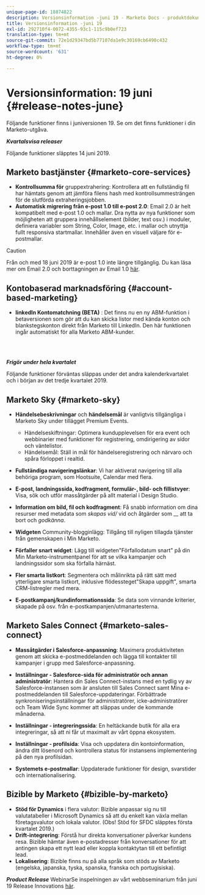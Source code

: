 ```yaml
---
unique-page-id: 18874822
description: Versionsinformation -juni 19 - Marketo Docs - produktdokumentation
title: Versionsinformation -juni 19
exl-id: 292710f4-0072-4355-93c1-115c9b0ef723
translation-type: tm+mt
source-git-commit: 72e1d29347bd5b77107da1e9c30169cb6490c432
workflow-type: tm+mt
source-wordcount: '631'
ht-degree: 0%

---
```


# Versionsinformation: 19 juni {#release-notes-june}

Följande funktioner finns i juniversionen 19. Se om det finns funktioner i din Marketo-utgåva.

**_Kvartalsvisa releaser_**

Följande funktioner släpptes 14 juni 2019.

## Marketo bastjänster {#marketo-core-services}

* **Kontrollsumma för** gruppextrahering: Kontrollera att en fullständig fil har hämtats genom att jämföra filens hash med kontrollsummesträngen för de slutförda extraheringsjobben.
* **Automatisk migrering från e-post 1.0 till e-post 2.0**: Email 2.0 är helt kompatibelt med e-post 1.0 och mallar. Dra nytta av nya funktioner som möjligheten att gruppera innehållselement (bilder, text osv.) i moduler, definiera variabler som String, Color, Image, etc. i mallar och utnyttja fullt responsiva startmallar. Innehåller även en visuell väljare för e-postmallar.

>[!CAUTION]
>
>Från och med 18 juni 2019 är e-post 1.0 inte längre tillgänglig. Du kan läsa mer om Email 2.0 och borttagningen av Email 1.0 [här](https://nation.marketo.com/docs/DOC-7038).

## Kontobaserad marknadsföring {#account-based-marketing}

* **linkedIn Kontomatchning (BETA)** : Det finns nu en ny ABM-funktion i betaversionen som gör att du kan skicka listor med kända konton och blankstegskonton direkt från Marketo till LinkedIn. Den här funktionen ingår automatiskt för alla Marketo ABM-kunder.

<br> 

**_Frigör under hela kvartalet_**

Följande funktioner förväntas släppas under det andra kalenderkvartalet och i början av det tredje kvartalet 2019.

## Marketo Sky {#marketo-sky}

* **Händelsebeskrivningar** och  **händelsemål** är vanligtvis tillgängliga i Marketo Sky under tillägget Premium Events.

   * Händelseskiftningar: Optimera kundupplevelsen för era event och webbinarier med funktioner för registrering, omdirigering av sidor och väntelistor.
   * Händelsemål: Ställ in mål för händelseregistrering och närvaro och spåra förloppet i realtid.

* **Fullständiga navigeringslänkar**: Vi har aktiverat navigering till alla behöriga program, som Hootsuite, Calendar med flera.
* **E-post, landningssida, kodfragment, formulär-, bild- och fillistvyer**: Visa, sök och utför massåtgärder på allt material i Design Studio.
* **Information om bild, fil och kodfragment**: Få snabb information om dina resurser med metadata som  _skapas vid/_ vid och åtgärder som  __ att ta bort och  _godkänna_.
* **Widgeten** Community-blogginlägg: Tillgång till nyligen tillagda tjänster från gemenskapen i Min Marketo.
* **Förfaller snart widget**: Lägg till widgeten&quot;Förfallodatum snart&quot; på din Min Marketo-instrumentpanel för att se vilka kampanjer och landningssidor som ska förfalla härnäst.
* **Fler smarta listkort**: Segmentera och målinrikta på rätt sätt med ytterligare smarta listkort, inklusive flödessteget&quot;Skapa uppgift&quot;, smarta CRM-listregler med mera.
* **E-postkampanj/kundinformationssida**: Se data som vinnande kriterier, skapade på osv. från e-postkampanjen/utmanartesterna.

## Marketo Sales Connect {#marketo-sales-connect}

* **Massåtgärder i Salesforce-anpassning**: Maximera produktiviteten genom att skicka e-postmeddelanden och lägga till kontakter till kampanjer i grupp med Salesforce-anpassning.
* **Inställningar - Salesforce-sida för administratör och annan administratör**: Hantera din Sales Connect-instans med en tydlig vy av Salesforce-instansen som är ansluten till Sales Connect samt Mina e-postmeddelanden till Salesforce-uppdateringar. Förbättrade synkroniseringsinställningar för administratörer, icke-administratörer och Team Wide Sync kommer att släppas under de kommande månaderna.
* **Inställningar - integreringssida**: En heltäckande butik för alla era integreringar, så att ni får ut maximalt av vårt öppna ekosystem.
* **Inställningar - profilsida**: Visa och uppdatera din kontoinformation, ändra ditt lösenord och kontrollera status för instansens implementering på den nya profilsidan.

* **Systemets e-postmallar**: Uppdaterade funktioner för design, svarstider och internationalisering.

## Bizible by Marketo {#bizible-by-marketo}

* **Stöd för Dynamics** i flera valutor: Bizible anpassar sig nu till valutatabeller i Microsoft Dynamics så att du enkelt kan växla mellan företagsvalutor och lokala valutor. (Obs! Stöd för SFDC släpptes första kvartalet 2019.)
* **Drift-integrering**: Förstå hur direkta konversationer påverkar kundens resa. Bizible hämtar även e-postadresser från konversationer för att antingen skapa ett nytt lead eller koppla kontaktytan till ett befintligt lead.
* **Lokalisering**: Bizible finns nu på alla språk som stöds av Marketo (engelska, japanska, tyska, spanska, franska och portugisiska).

***Product Release*** WebinarSe inspelningen av vårt webbseminarium från juni 19 Release Innovations  [här](https://engage.marketo.com/Marketo-June-Product-Release-2019-On-Demand.html).
